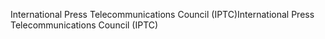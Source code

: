 <span data-ttu-id="3e948-101">International Press Telecommunications Council (IPTC)</span><span class="sxs-lookup"><span data-stu-id="3e948-101">International Press Telecommunications Council (IPTC)</span></span>